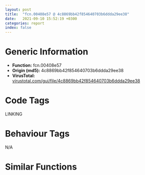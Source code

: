 ```yaml
---
layout: post
title:  "fcn.00408e57 @ 4c8869bb42f854640703b6ddda29ee38"
date:   2021-09-10 15:52:19 +0300
categories: report
index: false
---
```


# Generic Information
- **Function:** fcn.00408e57
- **Origin (md5):** 4c8869bb42f854640703b6ddda29ee38
- **VirusTotal:** [virustotal.com/gui/file/4c8869bb42f854640703b6ddda29ee38][virustotal_ref]

# Code Tags
<span class="tag" id="LINKING">LINKING</span>


# Behaviour Tags
<span class="bhv-tag" id="na">N/A</span>

# Similar Functions
<script type="text/javascript" src="https://www.gstatic.com/charts/loader.js"></script>
<script type="text/javascript">

    google.charts.load('current', {'packages':['corechart']});
    google.charts.setOnLoadCallback(drawChart);

    function drawChart() {
    var data = new google.visualization.DataTable();
        data.addColumn('number', 'X');
        data.addColumn('number', 'Y');
        data.addColumn({type: 'string', role: 'tooltip', 'p': {'html': true}});
        data.addColumn({'type': 'string', 'role': 'style'});
        
        data.addRows([
    [0, 0, '<b><a href="/report/fcn.00408e57@4c8869bb42f854640703b6ddda29ee38">fcn.00408e57</a><br>@4c8869bb42f854640703b6ddda29ee38</b><br>push ecx<br>push ecx<br>test dword[0x42245c], 0x200<br>push ebx<br>push ebp<br>push esi<br>push edi<br>mov esi, ecx<br>mov byte[0x422784], 0<br>mov ebp, 0x80<br>jne 0x408ed4<br>mov ebx, dword[sym.imp.KERNEL32.dll_GetModuleHandleW]<br>push 0x65<br>push 0<br>call ebx<br>push eax<br>call dword[sym.imp.USER32.dll_LoadIconW]<br>mov edi, dword[sym.imp.USER32.dll_GetSystemMetrics]<br>push 0<br>push 0x32<br>mov dword[esp+0x18], eax<br>call edi<br>push eax<br>push 0x31<br>call edi<br>push eax<br>push 1<br>push 0x65<br>push 0<br>call ebx<br>push eax<br>call dword[sym.imp.USER32.dll_LoadImageW]<br>mov ebx, eax<br>test ebx, ebx<br>jne 0x408eb9<br>mov ebx, dword[esp+0x10]<br>push dword[esp+0x10]<br>mov edi, dword[sym.imp.USER32.dll_SendMessageW]<br>push 1<br>push ebp<br>push dword[esi+4]<br>call edi<br>push ebx<br>push 0<br>push ebp<br>push dword[esi+4]<br>call edi<br>test dword[0x42245c], 0x4000<br>mov edi, dword[sym.imp.USER32.dll_GetDlgItem]<br>mov ebx, 0x4b2<br>je 0x408f51<br>push ebx<br>push dword[esi+4]<br>call edi<br>push ebx<br>push dword[esi+4]<br>mov dword[esp+0x18], eax<br>call edi<br>push 0xfffffffffffffff0<br>push dword[esp+0x14]<br>mov dword[esp+0x1c], eax<br>call dword[sym.imp.USER32.dll_GetWindowLongW]<br>or eax, ebp<br>push eax<br>push 0xfffffffffffffff0<br>push dword[esp+0x1c]<br>call dword[sym.imp.USER32.dll_SetWindowLongW]<br>push 0x4b5<br>push dword[esi+4]<br>call edi<br>push 0x4b5<br>push dword[esi+4]<br>mov dword[esp+0x1c], eax<br>call edi<br>push 0xfffffffffffffff0<br>push dword[esp+0x18]<br>mov dword[esp+0x18], eax<br>call dword[sym.imp.USER32.dll_GetWindowLongW]<br>or eax, ebp<br>push eax<br>push 0xfffffffffffffff0<br>push dword[esp+0x18]<br>call dword[sym.imp.USER32.dll_SetWindowLongW]<br>push dword[esi+0x10]<br>push ebx<br>push dword[esi+4]<br>call edi<br>push eax<br>mov ecx, esi<br>call fcn.0040790b<br>push dword[esi+0xc]<br>mov ecx, esi<br>call fcn.00407f52<br>mov eax, dword[esi+8]<br>and eax, 3<br>xor ebp, ebp<br>sub eax, ebp<br>je 0x408fef<br>dec eax<br>je 0x408fcb<br>dec eax<br>je 0x408f9e<br>dec eax<br>jne 0x409019<br>push 0x19<br>pop ecx<br>call fcn.00403ce0<br>push eax<br>push 0x4b3<br>mov ecx, esi<br>call fcn.00408530<br>push 0x1a<br>jmp 0x409006<br>push 0x1a<br>pop ecx<br>call fcn.00403ce0<br>push eax<br>mov ebx, 0x4b4<br>push ebx<br>mov ecx, esi<br>call fcn.00408530<br>push ebp<br>push 0x4b3<br>mov ecx, esi<br>call fcn.004079b7<br>push ebx<br>mov ecx, esi<br>call fcn.00407790<br>jmp 0x409019<br>push 0x19<br>pop ecx<br>call fcn.00403ce0<br>push eax<br>push 0x4b3<br>mov ecx, esi<br>call fcn.00408530<br>push ebp<br>push 0x4b4<br>mov ecx, esi<br>call fcn.004079b7<br>jmp 0x409019<br>push 0x1b<br>pop ecx<br>call fcn.00403ce0<br>push eax<br>push 0x4b3<br>mov ecx, esi<br>call fcn.00408530<br>push 0x1c<br>pop ecx<br>call fcn.00403ce0<br>push eax<br>push 0x4b4<br>mov ecx, esi<br>call fcn.00408530<br>cmp dword[esi+0x38], ebp<br>je 0x40908c<br>mov edi, dword[sym.imp.USER32.dll_GetWindow]<br>push 5<br>pop ebp<br>push ebp<br>push dword[esi+4]<br>jmp 0x409037<br>mov ecx, ebx<br>call fcn.00404b33<br>push 2<br>push ebx<br>call edi<br>mov ebx, eax<br>test ebx, ebx<br>jne 0x40902d<br>push ebp<br>push dword[esi+4]<br>jmp 0x409053<br>mov ecx, ebx<br>call fcn.00404ba4<br>test eax, eax<br>jne 0x40903f<br>push 2<br>push ebx<br>call edi<br>mov ebx, eax<br>test ebx, ebx<br>jne 0x409045<br>push ebp<br>push dword[esi+4]<br>jmp 0x40906b<br>mov ecx, ebx<br>call fcn.00403b31<br>push 2<br>push ebx<br>call edi<br>mov ebx, eax<br>test ebx, ebx<br>jne 0x409061<br>test byte[0x42245c], 8<br>jne 0x40912a<br>mov ecx, esi<br>call fcn.00407e2d<br>jmp 0x40912a<br>mov eax, dword[esi+8]<br>and eax, 0x1c<br>cmp eax, 4<br>je 0x4090c8<br>cmp eax, 8<br>je 0x4090c1<br>cmp eax, 0xc<br>je 0x4090ba<br>cmp eax, 0x10<br>je 0x4090b3<br>cmp eax, 0x14<br>jne 0x4090fc<br>push 0x7f03<br>push ebp<br>jmp 0x4090d2<br>push 0x7f04<br>jmp 0x4090b0<br>push 0x7f01<br>jmp 0x4090b0<br>push 0x7f02<br>jmp 0x4090b0<br>push 0x65<br>push ebp<br>call dword[sym.imp.KERNEL32.dll_GetModuleHandleW]<br>push eax<br>call dword[sym.imp.USER32.dll_LoadIconW]<br>cmp eax, ebp<br>je 0x4090fc<br>push eax<br>xor ecx, ecx<br>inc ecx<br>push ecx<br>push 0x172<br>push 0x4b1<br>push dword[esi+4]<br>mov dword[esi+0x30], ecx<br>call edi<br>push eax<br>call dword[sym.imp.USER32.dll_SendMessageW]<br>jmp 0x40910c<br>push ebp<br>push 0x4b1<br>mov ecx, esi<br>mov dword[esi+0x30], ebp<br>call fcn.004079b7<br>test byte[0x42245c], 8<br>jne 0x40911c<br>mov ecx, esi<br>call fcn.00407e2d<br>mov eax, dword[esi]<br>mov ecx, esi<br>call dword[eax+0x28]<br>mov eax, dword[esi]<br>mov ecx, esi<br>call dword[eax+0x24]<br>mov ecx, esi<br>call fcn.004078ad<br>pop edi<br>pop esi<br>pop ebp<br>xor eax, eax<br>pop ebx<br>pop ecx<br>pop ecx<br>ret <br><eoc> ', 'point { fill-color: #e0440e; }'],

        ]);

    var options = {
        title: 'Similarity Plot',
        legend: 'none',
        colors: ['#dedbd9', '#e6693e', '#ec8f6e', '#f3b49f', '#f6c7b6'],
        tooltip: {isHtml: true, trigger: 'both'},
        explorer: {
        actions: ["dragToZoom", "rightClickToReset"],
        },
        chartArea: {
        width: '80%',
        height: '80%'
        },
        width: '100%',
        height: '100%'
    };

    var chart = new google.visualization.ScatterChart(document.getElementById('chart_div'));

    chart.draw(data, options);
    }
    
</script>


<div id="chart_div" style="width: 100%px; height: 100%;"></div>

# Disassembled Code
{% highlight nasm %}

push ecx
push ecx
test dword[0x42245c], 0x200
push ebx
push ebp
push esi
push edi
mov esi, ecx
mov byte[0x422784], 0
mov ebp, 0x80
jne 0x408ed4
mov ebx, dword[sym.imp.KERNEL32.dll_GetModuleHandleW]
push 0x65
push 0
call ebx
push eax
call dword[sym.imp.USER32.dll_LoadIconW]
mov edi, dword[sym.imp.USER32.dll_GetSystemMetrics]
push 0
push 0x32
mov dword[esp+0x18], eax
call edi
push eax
push 0x31
call edi
push eax
push 1
push 0x65
push 0
call ebx
push eax
call dword[sym.imp.USER32.dll_LoadImageW]
mov ebx, eax
test ebx, ebx
jne 0x408eb9
mov ebx, dword[esp+0x10]
push dword[esp+0x10]
mov edi, dword[sym.imp.USER32.dll_SendMessageW]
push 1
push ebp
push dword[esi+4]
call edi
push ebx
push 0
push ebp
push dword[esi+4]
call edi
test dword[0x42245c], 0x4000
mov edi, dword[sym.imp.USER32.dll_GetDlgItem]
mov ebx, 0x4b2
je 0x408f51
push ebx
push dword[esi+4]
call edi
push ebx
push dword[esi+4]
mov dword[esp+0x18], eax
call edi
push 0xfffffffffffffff0
push dword[esp+0x14]
mov dword[esp+0x1c], eax
call dword[sym.imp.USER32.dll_GetWindowLongW]
or eax, ebp
push eax
push 0xfffffffffffffff0
push dword[esp+0x1c]
call dword[sym.imp.USER32.dll_SetWindowLongW]
push 0x4b5
push dword[esi+4]
call edi
push 0x4b5
push dword[esi+4]
mov dword[esp+0x1c], eax
call edi
push 0xfffffffffffffff0
push dword[esp+0x18]
mov dword[esp+0x18], eax
call dword[sym.imp.USER32.dll_GetWindowLongW]
or eax, ebp
push eax
push 0xfffffffffffffff0
push dword[esp+0x18]
call dword[sym.imp.USER32.dll_SetWindowLongW]
push dword[esi+0x10]
push ebx
push dword[esi+4]
call edi
push eax
mov ecx, esi
call fcn.0040790b
push dword[esi+0xc]
mov ecx, esi
call fcn.00407f52
mov eax, dword[esi+8]
and eax, 3
xor ebp, ebp
sub eax, ebp
je 0x408fef
dec eax
je 0x408fcb
dec eax
je 0x408f9e
dec eax
jne 0x409019
push 0x19
pop ecx
call fcn.00403ce0
push eax
push 0x4b3
mov ecx, esi
call fcn.00408530
push 0x1a
jmp 0x409006
push 0x1a
pop ecx
call fcn.00403ce0
push eax
mov ebx, 0x4b4
push ebx
mov ecx, esi
call fcn.00408530
push ebp
push 0x4b3
mov ecx, esi
call fcn.004079b7
push ebx
mov ecx, esi
call fcn.00407790
jmp 0x409019
push 0x19
pop ecx
call fcn.00403ce0
push eax
push 0x4b3
mov ecx, esi
call fcn.00408530
push ebp
push 0x4b4
mov ecx, esi
call fcn.004079b7
jmp 0x409019
push 0x1b
pop ecx
call fcn.00403ce0
push eax
push 0x4b3
mov ecx, esi
call fcn.00408530
push 0x1c
pop ecx
call fcn.00403ce0
push eax
push 0x4b4
mov ecx, esi
call fcn.00408530
cmp dword[esi+0x38], ebp
je 0x40908c
mov edi, dword[sym.imp.USER32.dll_GetWindow]
push 5
pop ebp
push ebp
push dword[esi+4]
jmp 0x409037
mov ecx, ebx
call fcn.00404b33
push 2
push ebx
call edi
mov ebx, eax
test ebx, ebx
jne 0x40902d
push ebp
push dword[esi+4]
jmp 0x409053
mov ecx, ebx
call fcn.00404ba4
test eax, eax
jne 0x40903f
push 2
push ebx
call edi
mov ebx, eax
test ebx, ebx
jne 0x409045
push ebp
push dword[esi+4]
jmp 0x40906b
mov ecx, ebx
call fcn.00403b31
push 2
push ebx
call edi
mov ebx, eax
test ebx, ebx
jne 0x409061
test byte[0x42245c], 8
jne 0x40912a
mov ecx, esi
call fcn.00407e2d
jmp 0x40912a
mov eax, dword[esi+8]
and eax, 0x1c
cmp eax, 4
je 0x4090c8
cmp eax, 8
je 0x4090c1
cmp eax, 0xc
je 0x4090ba
cmp eax, 0x10
je 0x4090b3
cmp eax, 0x14
jne 0x4090fc
push 0x7f03
push ebp
jmp 0x4090d2
push 0x7f04
jmp 0x4090b0
push 0x7f01
jmp 0x4090b0
push 0x7f02
jmp 0x4090b0
push 0x65
push ebp
call dword[sym.imp.KERNEL32.dll_GetModuleHandleW]
push eax
call dword[sym.imp.USER32.dll_LoadIconW]
cmp eax, ebp
je 0x4090fc
push eax
xor ecx, ecx
inc ecx
push ecx
push 0x172
push 0x4b1
push dword[esi+4]
mov dword[esi+0x30], ecx
call edi
push eax
call dword[sym.imp.USER32.dll_SendMessageW]
jmp 0x40910c
push ebp
push 0x4b1
mov ecx, esi
mov dword[esi+0x30], ebp
call fcn.004079b7
test byte[0x42245c], 8
jne 0x40911c
mov ecx, esi
call fcn.00407e2d
mov eax, dword[esi]
mov ecx, esi
call dword[eax+0x28]
mov eax, dword[esi]
mov ecx, esi
call dword[eax+0x24]
mov ecx, esi
call fcn.004078ad
pop edi
pop esi
pop ebp
xor eax, eax
pop ebx
pop ecx
pop ecx
ret

{% endhighlight %}

[virustotal_ref]: https://www.virustotal.com/gui/file/4c8869bb42f854640703b6ddda29ee38